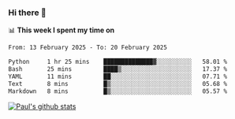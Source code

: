 ### Hi there 👋

📊 **This week I spent my time on**
<!--START_SECTION:waka-->

```txt
From: 13 February 2025 - To: 20 February 2025

Python     1 hr 25 mins    ██████████████▓░░░░░░░░░░   58.01 %
Bash       25 mins         ████▒░░░░░░░░░░░░░░░░░░░░   17.37 %
YAML       11 mins         ██░░░░░░░░░░░░░░░░░░░░░░░   07.71 %
Text       8 mins          █▒░░░░░░░░░░░░░░░░░░░░░░░   05.68 %
Markdown   8 mins          █▒░░░░░░░░░░░░░░░░░░░░░░░   05.57 %
```

<!--END_SECTION:waka-->


[![Paul's github stats](https://github-readme-stats.vercel.app/api?username=mickeyouyou&theme=dracula&show_icons=true)](https://github.com/anuraghazra/github-readme-stats)
